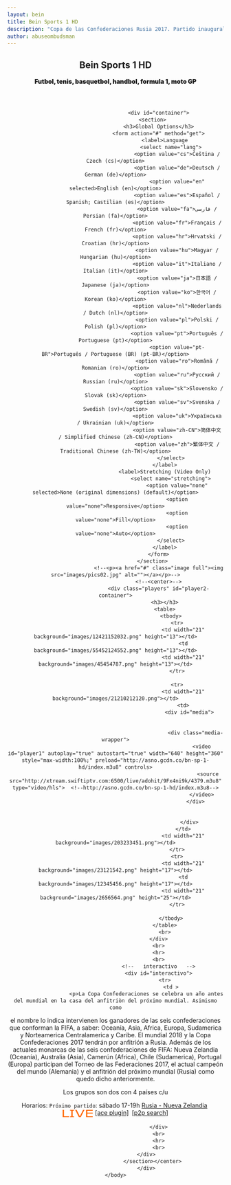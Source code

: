 ```yaml
---
layout: bein
title: Bein Sports 1 HD
description: "Copa de las Confederaciones Rusia 2017. Partido inaugural sábad0 kl 17-19 hs live stream beIN Sports. Rusia - Nueva Zelandia. Bein Sports are sports channels with live sending."
author: abuseombudsman
---
```


<html>
	<head>
		<title>Bein Sports 1 HD</title>
		<meta name="keywords" content="bein sports,bein,bein sports channels,free iptv channels,free iptv,live sending,confederations cup,confederations cup 2017,Rusia 2017 confederations cup,live streams,confederations cup live,bein live stream,bein confederations cup live." />
	</head>
	<body>
<div id="content" class="9u skel-cell-important">
							<center><section>
								<header>
									<h1> Bein Sports 1 HD</h1>
									<span class="byline" style="font-weight:900;">Futbol, tenis, basquetbol, handbol, formula 1, moto GP</span>
								</header>

								<div id="container">
							<section>
								<h3>Global Options</h3>
								<form action="#" method="get">
									<label>Language
										<select name="lang">
											<option value="cs">Čeština / Czech (cs)</option>
											<option value="de">Deutsch / German (de)</option>
											<option value="en" selected>English (en)</option>
											<option value="es">Español / Spanish; Castilian (es)</option>
											<option value="fa">فارسی / Persian (fa)</option>
											<option value="fr">Français / French (fr)</option>
											<option value="hr">Hrvatski / Croatian (hr)</option>
											<option value="hu">Magyar / Hungarian (hu)</option>
											<option value="it">Italiano / Italian (it)</option>
											<option value="ja">日本語 / Japanese (ja)</option>
											<option value="ko">한국어 / Korean (ko)</option>
											<option value="nl">Nederlands / Dutch (nl)</option>
											<option value="pl">Polski / Polish (pl)</option>
											<option value="pt">Português / Portuguese (pt)</option>
											<option value="pt-BR">Português / Portuguese (BR) (pt-BR)</option>
											<option value="ro">Română / Romanian (ro)</option>
											<option value="ru">Русский / Russian (ru)</option>
											<option value="sk">Slovensko / Slovak (sk)</option>
											<option value="sv">Svenska / Swedish (sv)</option>
											<option value="uk">Українська / Ukrainian (uk)</option>
											<option value="zh-CN">简体中文 / Simplified Chinese (zh-CN)</option>
											<option value="zh">繁体中文 / Traditional Chinese (zh-TW)</option>
										</select>
									</label>
									<label>Stretching (Video Only)
										<select name="stretching">
											<option value="none" selected>None (original dimensions) (default)</option>
											<option value="none">Responsive</option>
											<option value="none">Fill</option>
											<option value="none">Auto</option>
										</select>
									</label>
								</form>
							</section>
								<!--<p><a href="#" class="image full"><img src="images/pics02.jpg" alt=""></a></p>-->
								<!--<center>-->
								<div class="players" id="player2-container">
									<h3></h3>
									<table>
										<tbody>
											<tr>
												<td width="21" background="images/12421152032.png" height="13"></td>
												<td background="images/55452124552.png" height="13"></td>
												<td width="21" background="images/45454787.png" height="13"></td>
											</tr>

											<tr>
												<td width="21" background="images/21210212120.png"></td>
												<td>
													<div id="media">


														<div class="media-wrapper">
															<video id="player1" autoplay="true" autostart="true" width="640" height="360" style="max-width:100%;" preload="http://asno.gcdn.co/bn-sp-1-hd/index.m3u8" controls>
																<source src="http://xtream.swiftiptv.com:6500/live/adohit/9Fx4ni9k/4379.m3u8" type="video/hls">  <!--http://asno.gcdn.co/bn-sp-1-hd/index.m3u8-->
															</video>
														</div>


													</div>
												</td>
												<td width="21" background="images/203233451.png"></td>
											</tr>
											<tr>
												<td width="21" background="images/23121542.png" height="17"></td>
												<td background="images/12345456.png" height="17"></td>
												<td width="21" background="images/2656564.png" height="25"></td>
											</tr>

										</tbody>
									</table>
									<br>
								</div>
								<br>
								<hr>
								<br>
								<!--   interactivo   -->
								<div id="interactivo">
									<tr>
										<td >
				 		<p>La Copa Confederaciones se celebra un año antes del mundial en la casa del anfitriòn del próximo mundial. Asimismo como
   el nombre lo indica intervienen los ganadores de las seis confederaciones que conforman la FIFA, a saber: Oceanía, Asia,
   Africa, Europa, Sudamerica y Norteamerica Centralamerica y Caribe. El mundial 2018 y la Copa Confederaciones 2017 tendrán por
   anfitrión a Rusia. Además de los actuales monarcas de las seis confederaciones de FIFA: Nueva Zelandia (Oceanía), Australia
   (Asia), Camerún (Africa), Chile (Sudamerica), Portugal (Europa) participan del Torneo de las Federaciones 2017, el actual
   campeón del mundo (Alemania) y el anfitrión del próximo mundial (Rusia) como quedo dicho anteriormente.</p>

<p>Los grupos son dos con 4 países c/u</p>

<td><span style="margin-right:5px;">Horarios: <code>Próximo partido</code>: sábado 17-19h <a href="https://www.google.nl/search?q=google&rlz=1C1GCEA_enSE747SE747&oq=google&aqs=chrome..69i57j0l2j69i60l3.3256j0j8&sourceid=chrome&ie=UTF-8#q=google&p2p=1">Rusia - Nueva Zelandia</a></span></td><td><a href="https://www.google.nl/search?q=google&rlz=1C1GCEA_enSE747SE747&oq=google&aqs=chrome..69i57j0l2j69i60l3.3256j0j8&sourceid=chrome&ie=UTF-8#q=google&p2p=1"><span><img src="images/live.png" width="70px" style="vertical-align:-5px;margin-right:5px;"></span></a></td><td><a href="//acestream.org"><span style="margin-right:7px;">[ace plugin]</span></a></td><td><a href="//awe.acestream.me/scripts/acestream/P2P_Search"><span>[p2p search]</span></a></td>
									</td>	
									</tr>
									
								</div>
								<br>
								<hr>
								<br>
						</div>
							</section></center>
						</div>
	</body>
</html>